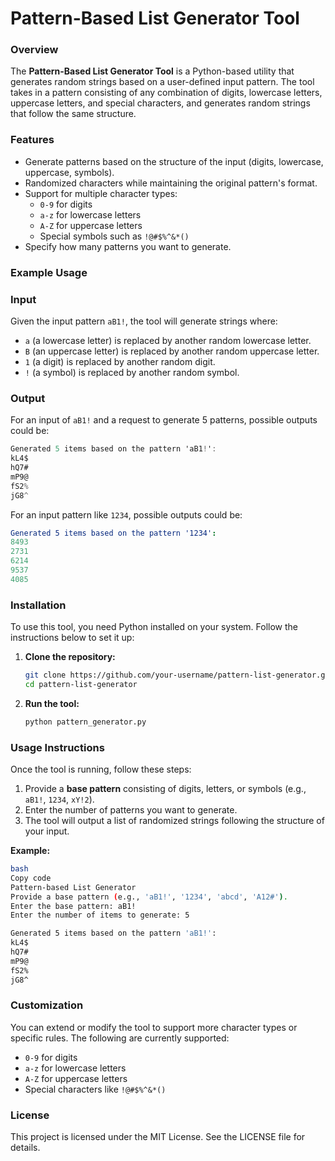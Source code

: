 # Pattern-Based List Generator Tool

### Overview

The **Pattern-Based List Generator Tool** is a Python-based utility that generates random strings based on a user-defined input pattern. The tool takes in a pattern consisting of any combination of digits, lowercase letters, uppercase letters, and special characters, and generates random strings that follow the same structure.

### Features

- Generate patterns based on the structure of the input (digits, lowercase, uppercase, symbols).
- Randomized characters while maintaining the original pattern's format.
- Support for multiple character types:
    - `0-9` for digits
    - `a-z` for lowercase letters
    - `A-Z` for uppercase letters
    - Special symbols such as `!@#$%^&*()`
- Specify how many patterns you want to generate.

### Example Usage

### Input

Given the input pattern `aB1!`, the tool will generate strings where:

- `a` (a lowercase letter) is replaced by another random lowercase letter.
- `B` (an uppercase letter) is replaced by another random uppercase letter.
- `1` (a digit) is replaced by another random digit.
- `!` (a symbol) is replaced by another random symbol.

### Output

For an input of `aB1!` and a request to generate 5 patterns, possible outputs could be:

```csharp
Generated 5 items based on the pattern 'aB1!':
kL4$
hQ7#
mP9@
fS2%
jG8^
```

For an input pattern like `1234`, possible outputs could be:

```yaml
Generated 5 items based on the pattern '1234':
8493
2731
6214
9537
4085
```

### Installation

To use this tool, you need Python installed on your system. Follow the instructions below to set it up:

1. **Clone the repository:**
    
    ```bash
    git clone https://github.com/your-username/pattern-list-generator.git
    cd pattern-list-generator
    ```
    
2. **Run the tool:**
    
    ```bash
    python pattern_generator.py
    ```
    

### Usage Instructions

Once the tool is running, follow these steps:

1. Provide a **base pattern** consisting of digits, letters, or symbols (e.g., `aB1!`, `1234`, `xY!2`).
2. Enter the number of patterns you want to generate.
3. The tool will output a list of randomized strings following the structure of your input.

**Example:**

```bash
bash
Copy code
Pattern-based List Generator
Provide a base pattern (e.g., 'aB1!', '1234', 'abcd', 'A12#').
Enter the base pattern: aB1!
Enter the number of items to generate: 5

Generated 5 items based on the pattern 'aB1!':
kL4$
hQ7#
mP9@
fS2%
jG8^

```

### Customization

You can extend or modify the tool to support more character types or specific rules. The following are currently supported:

- `0-9` for digits
- `a-z` for lowercase letters
- `A-Z` for uppercase letters
- Special characters like `!@#$%^&*()`

### License

This project is licensed under the MIT License. See the LICENSE file for details.